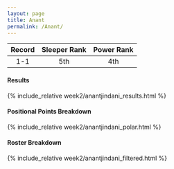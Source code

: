 ```yaml
---
layout: page
title: Anant
permalink: /Anant/
---
```


Record | Sleeper Rank | Power Rank               
:--: | :--: | :--:
1-1 | 5th | 4th   

#### Results
{% include_relative week2/anantjindani_results.html %}

#### Positional Points Breakdown
{% include_relative week2/anantjindani_polar.html %}

#### Roster Breakdown
{% include_relative week2/anantjindani_filtered.html %}
